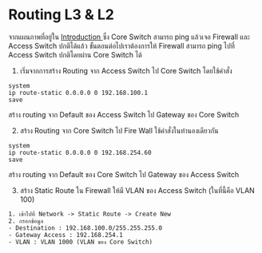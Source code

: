 # Routing L3 & L2

จากแผนภาพที่อยู่ใน [Introduction ](https://github.com/gunny64jaa/Internship-ISC./blob/main/1_Introduction.md) ซึ่ง Core Switch สามารถ ping แล้วเจอ Firewall และ Access Switch ปกติได้แล้ว ขั้นตอนต่อไปเราต้องการให้ Firewall สามารถ ping ไปที่ Access Switch ปกติโดยผ่าน Core Switch ได้

1. เริ่มจากการสร้าง Routing จาก Access Switch ไป Core Switch โดยใช้คำสั่ง
~~~
system
ip route-static 0.0.0.0 0 192.168.100.1
save
~~~
สร้าง routing จาก Default ของ Access Switch ไป Gateway ของ Core Switch

2. สร้าง Routing จาก Core Switch ไป Fire Wall ใช้คำสั่งในทำนองเดียวกัน
~~~
system
ip route-static 0.0.0.0 0 192.168.254.60
save
~~~
สร้าง routing จาก Default ของ Core Switch ไป Gateway ของ Access Switch

3. สร้าง Static Route ใน Firewall ให้มี VLAN ของ Access Switch (ในที่นี้คือ VLAN 100)
~~~
1. เข้าไปที่ Network -> Static Route -> Create New
2. กรอกข้อมูล
- Destination : 192.168.100.0/255.255.255.0
- Gateway Access : 192.168.254.1
- VLAN : VLAN 1000 (VLAN ของ Core Switch)
~~~
